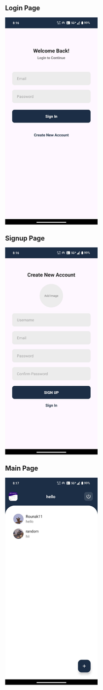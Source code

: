 ## Login Page
<img src="https://github.com/rounak-69/Chatting-App/blob/main/Screenshots/Login.jpeg" alt="Login Page" width="300" />

## Signup Page
<img src="https://github.com/rounak-69/Chatting-App/blob/main/Screenshots/Sign%20up.jpeg" alt="Signup Page" width="300" />

## Main Page
<img src="https://github.com/rounak-69/Chatting-App/blob/main/Screenshots/Main%20Page.jpeg" alt="Main Page" width="300" />
